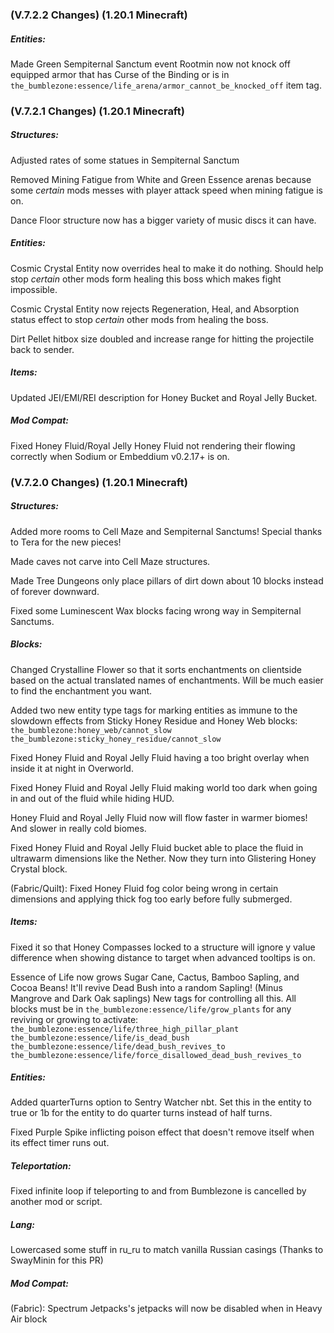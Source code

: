 ### **(V.7.2.2 Changes) (1.20.1 Minecraft)**

##### Entities:
Made Green Sempiternal Sanctum event Rootmin now not knock off equipped armor that has Curse of the Binding or is in `the_bumblezone:essence/life_arena/armor_cannot_be_knocked_off` item tag.


### **(V.7.2.1 Changes) (1.20.1 Minecraft)**

##### Structures:
Adjusted rates of some statues in Sempiternal Sanctum

Removed Mining Fatigue from White and Green Essence arenas because some *certain* mods messes with player attack speed when mining fatigue is on.

Dance Floor structure now has a bigger variety of music discs it can have.

##### Entities:
Cosmic Crystal Entity now overrides heal to make it do nothing. Should help stop *certain* other mods form healing this boss which makes fight impossible.

Cosmic Crystal Entity now rejects Regeneration, Heal, and Absorption status effect to stop *certain* other mods from healing the boss.

Dirt Pellet hitbox size doubled and increase range for hitting the projectile back to sender.

##### Items:
Updated JEI/EMI/REI description for Honey Bucket and Royal Jelly Bucket.

##### Mod Compat:
Fixed Honey Fluid/Royal Jelly Honey Fluid not rendering their flowing correctly when Sodium or Embeddium v0.2.17+ is on.


### **(V.7.2.0 Changes) (1.20.1 Minecraft)**

##### Structures:
Added more rooms to Cell Maze and Sempiternal Sanctums! Special thanks to Tera for the new pieces!

Made caves not carve into Cell Maze structures.

Made Tree Dungeons only place pillars of dirt down about 10 blocks instead of forever downward.

Fixed some Luminescent Wax blocks facing wrong way in Sempiternal Sanctums.

##### Blocks:
Changed Crystalline Flower so that it sorts enchantments on clientside based on the actual translated names of enchantments.
 Will be much easier to find the enchantment you want.

Added two new entity type tags for marking entities as immune to the slowdown effects from Sticky Honey Residue and Honey Web blocks:
 `the_bumblezone:honey_web/cannot_slow`
 `the_bumblezone:sticky_honey_residue/cannot_slow`

Fixed Honey Fluid and Royal Jelly Fluid having a too bright overlay when inside it at night in Overworld.

Fixed Honey Fluid and Royal Jelly Fluid making world too dark when going in and out of the fluid while hiding HUD.

Honey Fluid and Royal Jelly Fluid now will flow faster in warmer biomes! And slower in really cold biomes.

Fixed Honey Fluid and Royal Jelly Fluid bucket able to place the fluid in ultrawarm dimensions like the Nether. Now they turn into Glistering Honey Crystal block.

(Fabric/Quilt): Fixed Honey Fluid fog color being wrong in certain dimensions and applying thick fog too early before fully submerged.

##### Items:
Fixed it so that Honey Compasses locked to a structure will ignore y value difference when showing distance to target when advanced tooltips is on.

Essence of Life now grows Sugar Cane, Cactus, Bamboo Sapling, and Cocoa Beans! It'll revive Dead Bush into a random Sapling! (Minus Mangrove and Dark Oak saplings)
 New tags for controlling all this. All blocks must be in `the_bumblezone:essence/life/grow_plants` for any reviving or growing to activate:
 `the_bumblezone:essence/life/three_high_pillar_plant`
 `the_bumblezone:essence/life/is_dead_bush`
 `the_bumblezone:essence/life/dead_bush_revives_to`
 `the_bumblezone:essence/life/force_disallowed_dead_bush_revives_to`

##### Entities:
Added quarterTurns option to Sentry Watcher nbt. Set this in the entity to true or 1b for the entity to do quarter turns instead of half turns.

Fixed Purple Spike inflicting poison effect that doesn't remove itself when its effect timer runs out.

##### Teleportation:
Fixed infinite loop if teleporting to and from Bumblezone is cancelled by another mod or script.

##### Lang:
Lowercased some stuff in ru_ru to match vanilla Russian casings (Thanks to SwayMinin for this PR)

##### Mod Compat:
(Fabric): Spectrum Jetpacks's jetpacks will now be disabled when in Heavy Air block

